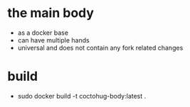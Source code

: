 # the main body
- as a docker base
- can have multiple hands 
- universal and does not contain any fork related changes

# build
- sudo docker build -t coctohug-body:latest .